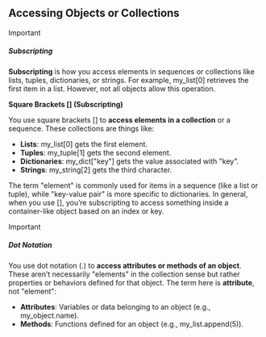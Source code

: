 

## Accessing Objects or Collections

> [!important]
>
> ##### Subscripting
>
> **Subscripting** is how you access elements in sequences or collections like lists, tuples, dictionaries, or strings. For example, my_list[0] retrieves the first item in a list. However, not all objects allow this operation.
>
> **Square Brackets [] (Subscripting)**
>
> You use square brackets [] to **access elements in a collection** or a sequence. These collections are things like:
>
> - **Lists**: my_list[0] gets the first element.
> - **Tuples**: my_tuple[1] gets the second element.
> - **Dictionaries**: my_dict["key"] gets the value associated with "key".
> - **Strings**: my_string[2] gets the third character.
>
> The term "element" is commonly used for items in a sequence (like a list or tuple), while "key-value pair" is more specific to dictionaries. In general, when you use [], you’re subscripting to access something inside a container-like object based on an index or key.

> [!important]
>
> ##### Dot Notation
>
> You use dot notation (.) to **access attributes or methods of an object**. These aren’t necessarily "elements" in the collection sense but rather properties or behaviors defined for that object. The term here is **attribute**, not "element":
>
> - **Attributes**: Variables or data belonging to an object (e.g., my_object.name).
> - **Methods**: Functions defined for an object (e.g., my_list.append(5)).

